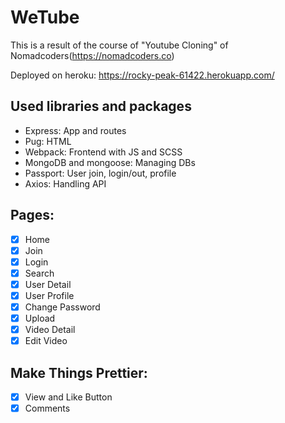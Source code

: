 # WeTube

This is a result of the course of "Youtube Cloning" of Nomadcoders(https://nomadcoders.co)

Deployed on heroku: https://rocky-peak-61422.herokuapp.com/

## Used libraries and packages

- Express: App and routes
- Pug: HTML
- Webpack: Frontend with JS and SCSS
- MongoDB and mongoose: Managing DBs
- Passport: User join, login/out, profile
- Axios: Handling API

## Pages:

- [x] Home
- [x] Join
- [x] Login
- [x] Search
- [x] User Detail
- [x] User Profile
- [x] Change Password
- [x] Upload
- [x] Video Detail
- [x] Edit Video

## Make Things Prettier:

- [x] View and Like Button
- [x] Comments
